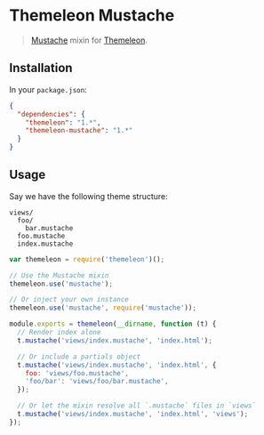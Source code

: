 Themeleon Mustache
==================

> [Mustache](https://mustache.github.io/) mixin for
> [Themeleon](https://github.com/themeleon/themeleon).

Installation
------------

In your `package.json`:

```json
{
  "dependencies": {
    "themeleon": "1.*",
    "themeleon-mustache": "1.*"
  }
}
```

Usage
-----

Say we have the following theme structure:

```
views/
  foo/
    bar.mustache
  foo.mustache
  index.mustache
```

```js
var themeleon = require('themeleon')();

// Use the Mustache mixin
themeleon.use('mustache');

// Or inject your own instance
themeleon.use('mustache', require('mustache'));

module.exports = themeleon(__dirname, function (t) {
  // Render index alone
  t.mustache('views/index.mustache', 'index.html');

  // Or include a partials object
  t.mustache('views/index.mustache', 'index.html', {
    foo: 'views/foo.mustache',
    'foo/bar': 'views/foo/bar.mustache',
  });

  // Or let the mixin resolve all `.mustache` files in `views`
  t.mustache('views/index.mustache', 'index.html', 'views');
});
```
